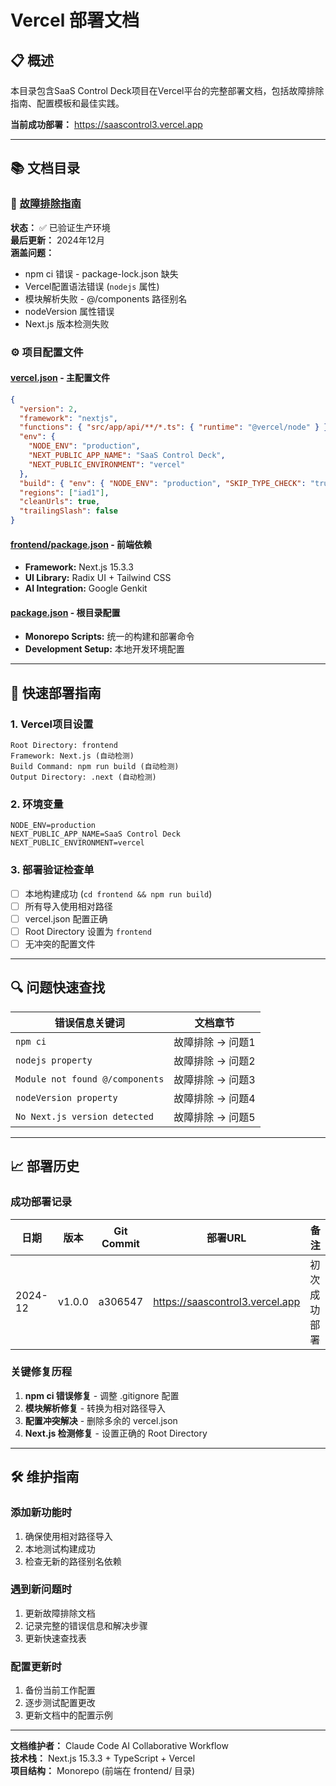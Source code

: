# Vercel 部署文档

## 📋 概述

本目录包含SaaS Control Deck项目在Vercel平台的完整部署文档，包括故障排除指南、配置模板和最佳实践。

**当前成功部署：** https://saascontrol3.vercel.app

---

## 📚 文档目录

### 🔧 [故障排除指南](./VERCEL_DEPLOYMENT_TROUBLESHOOTING.md)
**状态：** ✅ 已验证生产环境  
**最后更新：** 2024年12月  
**涵盖问题：**
- npm ci 错误 - package-lock.json 缺失  
- Vercel配置语法错误 (`nodejs` 属性)
- 模块解析失败 - @/components 路径别名
- nodeVersion 属性错误
- Next.js 版本检测失败

### ⚙️ 项目配置文件

#### [vercel.json](../../../vercel.json) - 主配置文件
```json
{
  "version": 2,
  "framework": "nextjs",
  "functions": { "src/app/api/**/*.ts": { "runtime": "@vercel/node" } },
  "env": {
    "NODE_ENV": "production",
    "NEXT_PUBLIC_APP_NAME": "SaaS Control Deck",
    "NEXT_PUBLIC_ENVIRONMENT": "vercel"
  },
  "build": { "env": { "NODE_ENV": "production", "SKIP_TYPE_CHECK": "true" } },
  "regions": ["iad1"],
  "cleanUrls": true,
  "trailingSlash": false
}
```

#### [frontend/package.json](../../../frontend/package.json) - 前端依赖
- **Framework:** Next.js 15.3.3
- **UI Library:** Radix UI + Tailwind CSS
- **AI Integration:** Google Genkit

#### [package.json](../../../package.json) - 根目录配置
- **Monorepo Scripts:** 统一的构建和部署命令
- **Development Setup:** 本地开发环境配置

---

## 🚀 快速部署指南

### 1. Vercel项目设置
```
Root Directory: frontend
Framework: Next.js (自动检测)
Build Command: npm run build (自动检测)
Output Directory: .next (自动检测)
```

### 2. 环境变量
```
NODE_ENV=production
NEXT_PUBLIC_APP_NAME=SaaS Control Deck
NEXT_PUBLIC_ENVIRONMENT=vercel
```

### 3. 部署验证检查单
- [ ] 本地构建成功 (`cd frontend && npm run build`)
- [ ] 所有导入使用相对路径
- [ ] vercel.json 配置正确
- [ ] Root Directory 设置为 `frontend`
- [ ] 无冲突的配置文件

---

## 🔍 问题快速查找

| 错误信息关键词 | 文档章节 |
|---------------|----------|
| `npm ci` | 故障排除 → 问题1 |
| `nodejs property` | 故障排除 → 问题2 |
| `Module not found @/components` | 故障排除 → 问题3 |
| `nodeVersion property` | 故障排除 → 问题4 |
| `No Next.js version detected` | 故障排除 → 问题5 |

---

## 📈 部署历史

### 成功部署记录
| 日期 | 版本 | Git Commit | 部署URL | 备注 |
|------|------|------------|---------|------|
| 2024-12 | v1.0.0 | a306547 | https://saascontrol3.vercel.app | 初次成功部署 |

### 关键修复历程
1. **npm ci 错误修复** - 调整 .gitignore 配置
2. **模块解析修复** - 转换为相对路径导入
3. **配置冲突解决** - 删除多余的 vercel.json
4. **Next.js 检测修复** - 设置正确的 Root Directory

---

## 🛠️ 维护指南

### 添加新功能时
1. 确保使用相对路径导入
2. 本地测试构建成功
3. 检查无新的路径别名依赖

### 遇到新问题时
1. 更新故障排除文档
2. 记录完整的错误信息和解决步骤
3. 更新快速查找表

### 配置更新时
1. 备份当前工作配置
2. 逐步测试配置更改
3. 更新文档中的配置示例

---

**文档维护者：** Claude Code AI Collaborative Workflow  
**技术栈：** Next.js 15.3.3 + TypeScript + Vercel  
**项目结构：** Monorepo (前端在 frontend/ 目录)